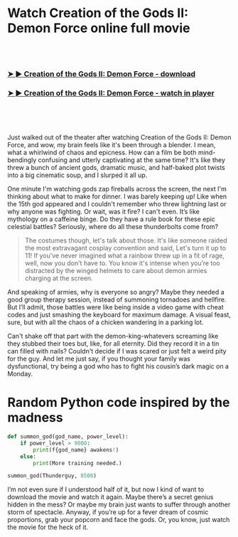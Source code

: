 <h1>Watch Creation of the Gods II: Demon Force online full movie</h1>


<br><br>

<h3><a href="https://Kens-nedosalby1988.github.io/iaxawpebok/">➤ ► Creation of the Gods II: Demon Force - download</a></h3> 
<h3><a href="https://Kens-nedosalby1988.github.io/iaxawpebok/">➤ ► Creation of the Gods II: Demon Force - watch in player</a></h3>


<br><br><br>


Just walked out of the theater after watching Creation of the Gods II: Demon Force, and wow, my brain feels like it's been through a blender. I mean, what a whirlwind of chaos and epicness. How can a film be both mind-bendingly confusing and utterly captivating at the same time? It's like they threw a bunch of ancient gods, dramatic music, and half-baked plot twists into a big cinematic soup, and I slurped it all up.

One minute I'm watching gods zap fireballs across the screen, the next I'm thinking about what to make for dinner. I was barely keeping up! Like when the 15th god appeared and I couldn't remember who threw lightning last or why anyone was fighting. Or wait, was it fire? I can't even. It’s like mythology on a caffeine binge. Do they have a rule book for these epic celestial battles? Seriously, where do all these thunderbolts come from?

> The costumes though, let's talk about those. It's like someone raided the most extravagant cosplay convention and said, Let's turn it up to 11! If you've never imagined what a rainbow threw up in a fit of rage, well, now you don't have to. You know it's intense when you’re too distracted by the winged helmets to care about demon armies charging at the screen.

And speaking of armies, why is everyone so angry? Maybe they needed a good group therapy session, instead of summoning tornadoes and hellfire. But I’ll admit, those battles were like being inside a video game with cheat codes and just smashing the keyboard for maximum damage. A visual feast, sure, but with all the chaos of a chicken wandering in a parking lot.

Can't shake off that part with the demon-king-whatevers screaming like they stubbed their toes but, like, for all eternity. Did they record it in a tin can filled with nails? Couldn't decide if I was scared or just felt a weird pity for the guy. And let me just say, if you thought your family was dysfunctional, try being a god who has to fight his cousin’s dark magic on a Monday.

# Random Python code inspired by the madness
```python
def summon_god(god_name, power_level):
    if power_level > 9000:
        print(f{god_name} awakens!)
    else:
        print(More training needed.)

summon_god(Thunderguy, 8500)
```

I’m not even sure if I understood half of it, but now I kind of want to download the movie and watch it again. Maybe there’s a secret genius hidden in the mess? Or maybe my brain just wants to suffer through another storm of spectacle. Anyway, if you’re up for a fever dream of cosmic proportions, grab your popcorn and face the gods. Or, you know, just watch the movie for the heck of it.
